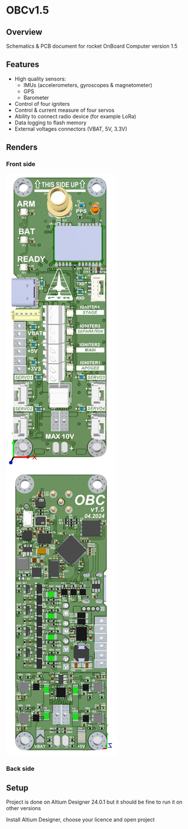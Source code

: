 # OBCv1.5

## Overview
Schematics & PCB document for rocket OnBoard Computer version 1.5

## Features
 - High quality sensors:
   - IMUs (accelerometers, gyroscopes & magnetometer)
   - GPS
   - Barometer 
 - Control of four igniters
 - Control & current measure of four servos
 - Ability to connect radio device (for example LoRa)
 - Data logging to flash memory
 - External voltages connectors (VBAT, 5V, 3.3V)

## Renders

### Front side
![](https://github.com/Filipeak/rocket-obc-hardware/blob/main/OBC%20v1.5/assets/obcrender-removebg-preview.png)![](https://github.com/Filipeak/rocket-obc-hardware/blob/main/OBC%20v1.5/assets/obcrenderback-removebg-preview.png)

### Back side


## Setup
Project is done on Altium Designer 24.0.1 but it should be fine to run it on other versions

Install Altium Designer, choose your licence and open project
